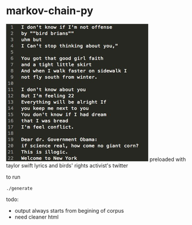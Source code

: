 markov-chain-py
===============
![example](example.jpg?raw=true "example")
preloaded with taylor swift lyrics and birds' rights activist's twitter

to run

    ./generate 


todo:
- output always starts from begining of corpus
- need cleaner html
